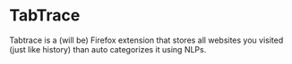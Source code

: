 # TabTrace

Tabtrace is a (will be) Firefox extension that stores all websites you visited (just like history) than auto categorizes it using NLPs. 
